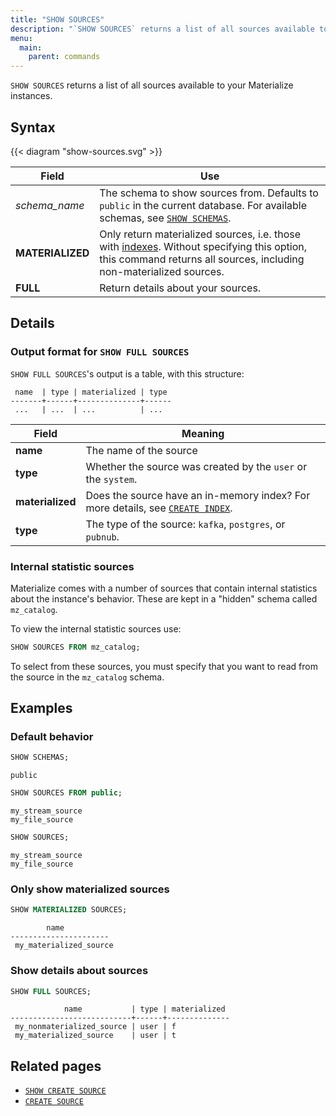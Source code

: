 ```yaml
---
title: "SHOW SOURCES"
description: "`SHOW SOURCES` returns a list of all sources available to your Materialize instances."
menu:
  main:
    parent: commands
---
```


`SHOW SOURCES` returns a list of all sources available to your Materialize
instances.

## Syntax

{{< diagram "show-sources.svg" >}}

Field | Use
------|-----
_schema&lowbar;name_ | The schema to show sources from. Defaults to `public` in the current database. For available schemas, see [`SHOW SCHEMAS`](../show-schemas).
**MATERIALIZED** | Only return materialized sources, i.e. those with [indexes](../create-index). Without specifying this option, this command returns all sources, including non-materialized sources.
**FULL** | Return details about your sources.

## Details

### Output format for `SHOW FULL SOURCES`

`SHOW FULL SOURCES`'s output is a table, with this structure:

```nofmt
 name  | type | materialized | type
-------+------+--------------+------
 ...   | ...  | ...          | ...
```

Field | Meaning
------|--------
**name** | The name of the source
**type** | Whether the source was created by the `user` or the `system`.
**materialized** | Does the source have an in-memory index? For more details, see [`CREATE INDEX`](../create-index).
**type** | The type of the source:  `kafka`, `postgres`, or `pubnub`.

### Internal statistic sources

Materialize comes with a number of sources that contain internal statistics
about the instance's behavior. These are kept in a "hidden" schema called
`mz_catalog`.

To view the internal statistic sources use:

```sql
SHOW SOURCES FROM mz_catalog;
```

To select from these sources, you must specify that you want to read from the
source in the `mz_catalog` schema.

## Examples

### Default behavior

```sql
SHOW SCHEMAS;
```
```nofmt
public
```
```sql
SHOW SOURCES FROM public;
```
```nofmt
my_stream_source
my_file_source
```
```sql
SHOW SOURCES;
```
```nofmt
my_stream_source
my_file_source
```

### Only show materialized sources

```sql
SHOW MATERIALIZED SOURCES;
```
```nofmt
        name
----------------------
 my_materialized_source
```

### Show details about sources

```sql
SHOW FULL SOURCES;
```
```nofmt
            name           | type | materialized
---------------------------+------+--------------
 my_nonmaterialized_source | user | f
 my_materialized_source    | user | t
```

## Related pages

- [`SHOW CREATE SOURCE`](../show-create-source)
- [`CREATE SOURCE`](../create-source)
